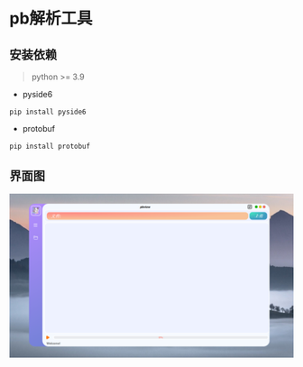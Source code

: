 # pb解析工具


## 安装依赖

> python >= 3.9

+ pyside6
```
pip install pyside6
```

+ protobuf
```
pip install protobuf
```

## 界面图

![alt text](img/home.png)